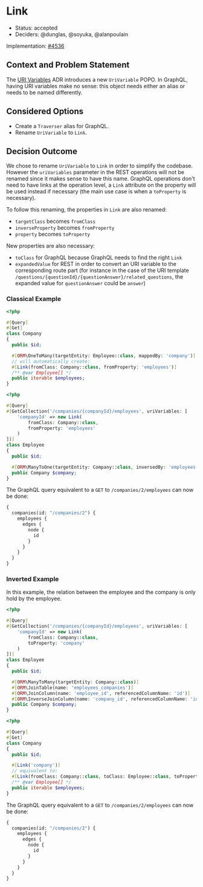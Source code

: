 # Link

* Status: accepted
* Deciders: @dunglas, @soyuka, @alanpoulain

Implementation: [#4536][pull/4536]

## Context and Problem Statement

The [URI Variables](0003-uri-variables.md) ADR introduces a new `UriVariable` POPO.
In GraphQL, having URI variables make no sense: this object needs either an alias or needs to be named differently.

## Considered Options

* Create a `Traverser` alias for GraphQL.
* Rename `UriVariable` to `Link`.

## Decision Outcome

We chose to rename `UriVariable` to `Link` in order to simplify the codebase.
However the `uriVariables` parameter in the REST operations will not be renamed since it makes sense to have this name.
GraphQL operations don't need to have links at the operation level, a `Link` attribute on the property will be used instead if necessary (the main use case is when a `toProperty` is necessary).

To follow this renaming, the properties in `Link` are also renamed:
- `targetClass` becomes `fromClass`
- `inverseProperty` becomes `fromProperty`
- `property` becomes `toProperty`

New properties are also necessary:
- `toClass` for GraphQL because GraphQL needs to find the right `Link`
- `expandedValue` for REST in order to convert an URI variable to the corresponding route part (for instance in the case of the URI template `/questions/{questionId}/{questionAnswer}/related_questions`, the expanded value for `questionAnswer` could be `answer`)

### Classical Example

```php
<?php

#[Query]
#[Get]
class Company
{
  public $id;

  #[ORM\OneToMany(targetEntity: Employee::class, mappedBy: 'company')]
  // will automatically create:
  #[Link(fromClass: Company::class, fromProperty: 'employees')]
  /** @var Employee[] */
  public iterable $employees;
}
```

```php
<?php

#[Query]
#[GetCollection('/companies/{companyId}/employees', uriVariables: [
    'companyId' => new Link(
        fromClass: Company::class,
        fromProperty: 'employees'
    )
])]
class Employee
{
  public $id;

  #[ORM\ManyToOne(targetEntity: Company::class, inversedBy: 'employees')]
  public Company $company;
}
```

The GraphQL query equivalent to a `GET` to `/companies/2/employees` can now be done:

```graphql
{
  companies(id: "/companies/2") {
    employees {
      edges {
        node {
          id
        }
      }
    }
  }
}
```

### Inverted Example

In this example, the relation between the employee and the company is only hold by the employee.

```php
<?php

#[Query]
#[GetCollection('/companies/{companyId}/employees', uriVariables: [
    'companyId' => new Link(
        fromClass: Company::class,
        toProperty: 'company'
    )
])]
class Employee
{
  public $id;

  #[ORM\ManyToMany(targetEntity: Company::class)]
  #[ORM\JoinTable(name: 'employees_companies')]
  #[ORM\JoinColumn(name: 'employee_id', referencedColumnName: 'id')]
  #[ORM\InverseJoinColumn(name: 'company_id', referencedColumnName: 'id', unique: true)]
  public Company $company;
}
```

```php
<?php

#[Query]
#[Get]
class Company
{
  public $id;

  #[Link('company')]
  // equivalent to:
  #[Link(fromClass: Company::class, toClass: Employee::class, toProperty: 'company')]
  /** @var Employee[] */
  public iterable $employees;
}
```

The GraphQL query equivalent to a `GET` to `/companies/2/employees` can now be done:

```graphql
{
  companies(id: "/companies/2") {
    employees {
      edges {
        node {
          id
        }
      }
    }
  }
}
```

[pull/4536]: https://github.com/api-platform/core/pull/4536 "Link implementation"
